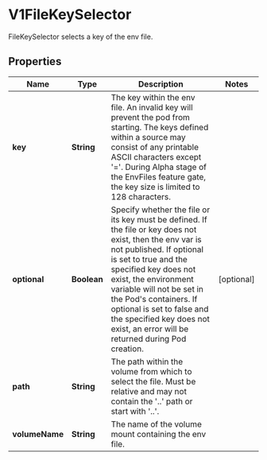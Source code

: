 

# V1FileKeySelector

FileKeySelector selects a key of the env file.

## Properties

| Name | Type | Description | Notes |
|------------ | ------------- | ------------- | -------------|
|**key** | **String** | The key within the env file. An invalid key will prevent the pod from starting. The keys defined within a source may consist of any printable ASCII characters except &#39;&#x3D;&#39;. During Alpha stage of the EnvFiles feature gate, the key size is limited to 128 characters. |  |
|**optional** | **Boolean** | Specify whether the file or its key must be defined. If the file or key does not exist, then the env var is not published. If optional is set to true and the specified key does not exist, the environment variable will not be set in the Pod&#39;s containers.  If optional is set to false and the specified key does not exist, an error will be returned during Pod creation. |  [optional] |
|**path** | **String** | The path within the volume from which to select the file. Must be relative and may not contain the &#39;..&#39; path or start with &#39;..&#39;. |  |
|**volumeName** | **String** | The name of the volume mount containing the env file. |  |



